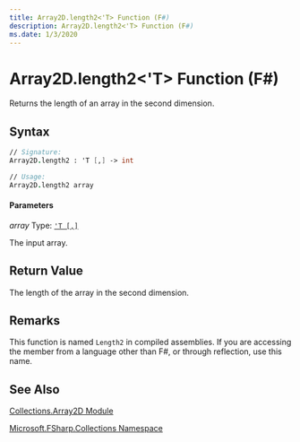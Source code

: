 ```yaml
---
title: Array2D.length2<'T> Function (F#)
description: Array2D.length2<'T> Function (F#)
ms.date: 1/3/2020
---
```


# Array2D.length2<'T> Function (F#)

Returns the length of an array in the second dimension.

## Syntax

```fsharp
// Signature:
Array2D.length2 : 'T [,] -> int

// Usage:
Array2D.length2 array
```

#### Parameters
*array*
Type: [`'T [,]`](../core.['t]-type-2d-[fsharp].md)

The input array.

## Return Value

The length of the array in the second dimension.

## Remarks
This function is named `Length2` in compiled assemblies. If you are accessing the member from a language other than F#, or through reflection, use this name.

## See Also
[Collections.Array2D Module](Collections.Array2D-Module.md)

[Microsoft.FSharp.Collections Namespace](../Microsoft.FSharp.Collections-Namespace.md)